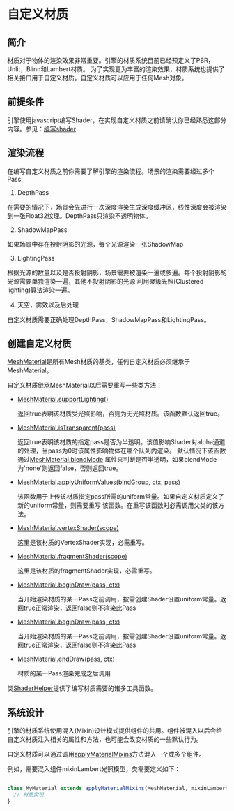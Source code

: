# 自定义材质

## 简介

材质对于物体的渲染效果非常重要。引擎的材质系统目前已经预定义了PBR，Unlit，Blinn和Lambert材质。
为了实现更为丰富的渲染效果，材质系统也提供了相关接口用于自定义材质。自定义材质可以应用于任何Mesh对象。

## 前提条件

引擎使用javascript编写Shader，在实现自定义材质之前请确认你已经熟悉这部分内容。参见：[编写shader](zh-cn/shader.md)

## 渲染流程

在编写自定义材质之前你需要了解引擎的渲染流程。场景的渲染需要经过多个Pass:

1. DepthPass

  在需要的情况下，场景会先进行一次深度渲染生成深度缓冲区，线性深度会被渲染到一张Float32纹理。DepthPass只渲染不透明物体。

2. ShadowMapPass

  如果场景中存在投射阴影的光源，每个光源渲染一张ShadowMap

3. LightingPass

  根据光源的数量以及是否投射阴影，场景需要被渲染一遍或多遍。每个投射阴影的光源需要单独渲染一遍，其他不投射阴影的光源
  利用聚簇光照(Clustered lighting)算法渲染一遍。

4. 天空，雾效以及后处理

自定义材质需要正确处理DepthPass，ShadowMapPass和LightingPass。

## 创建自定义材质

[MeshMaterial](/doc/markdown/./scene.meshmaterial)是所有Mesh材质的基类，任何自定义材质必须继承于MeshMaterial。

自定义材质继承MeshMaterial以后需要重写一些类方法：

  - [MeshMaterial.supportLighting()](/doc/markdown/./scene.meshmaterial.supportlighting)

    返回true表明该材质受光照影响，否则为无光照材质。该函数默认返回true。

  - [MeshMaterial.isTransparent(pass)](/doc/markdown/./scene.meshmaterial.istransparent)

    返回true表明该材质的指定pass是否为半透明。该值影响Shader对alpha通道的处理，当pass为0时该属性影响物体在哪个队列内渲染。
    默认情况下该函数通过[MeshMaterial.blendMode](/doc/markdown/./scene.meshmaterial.blendmode)
    属性来判断是否半透明，如果blendMode为'none'则返回false，否则返回true。

  - [MeshMaterial.applyUniformValues(bindGroup, ctx, pass)](/doc/markdown/./scene.meshmaterial.applyuniformvalues)

    该函数用于上传该材质指定pass所需的uniform常量。如果自定义材质定义了新的uniform常量，则需要重写
    该函数。在重写该函数时必需调用父类的该方法。
  
  - [MeshMaterial.vertexShader(scope)](/doc/markdown/./scene.meshmaterial.vertexshader)

    这里是该材质的VertexShader实现，必需重写。

  - [MeshMaterial.fragmentShader(scope)](/doc/markdown/./scene.meshmaterial.fragmentshader)

    这里是该材质的fragmentShader实现，必需重写。

  - [MeshMaterial.beginDraw(pass, ctx)](/doc/markdown/./scene.material.begindraw)

    当开始渲染材质的某一Pass之前调用，按需创建Shader设置uniform常量。返回true正常渲染，返回false则不渲染此Pass

  - [MeshMaterial.beginDraw(pass, ctx)](/doc/markdown/./scene.material.begindraw)

    当开始渲染材质的某一Pass之前调用，按需创建Shader设置uniform常量。返回true正常渲染，返回false则不渲染此Pass

  - [MeshMaterial.endDraw(pass, ctx)](/doc/markdown/./scene.material.begindraw)

    材质的某一Pass渲染完成之后调用

类[ShaderHelper](/doc/markdown/./scene.shaderhelper)提供了编写材质需要的诸多工具函数。

## 系统设计

引擎的材质系统使用混入(Mixin)设计模式提供组件的共用。组件被混入以后会给自定义材质注入相关的属性和方法，也可能会改变材质的一些默认行为。

自定义材质可以通过调用[applyMaterialMixins](/doc/markdown/./scene.applymaterialmixins)方法混入一个或多个组件。

例如，需要混入组件mixinLambert光照模型，类需要定义如下：

```javascript

class MyMaterial extends applyMaterialMixins(MeshMaterial, mixinLambert) {
  // 材质实现
}

```
